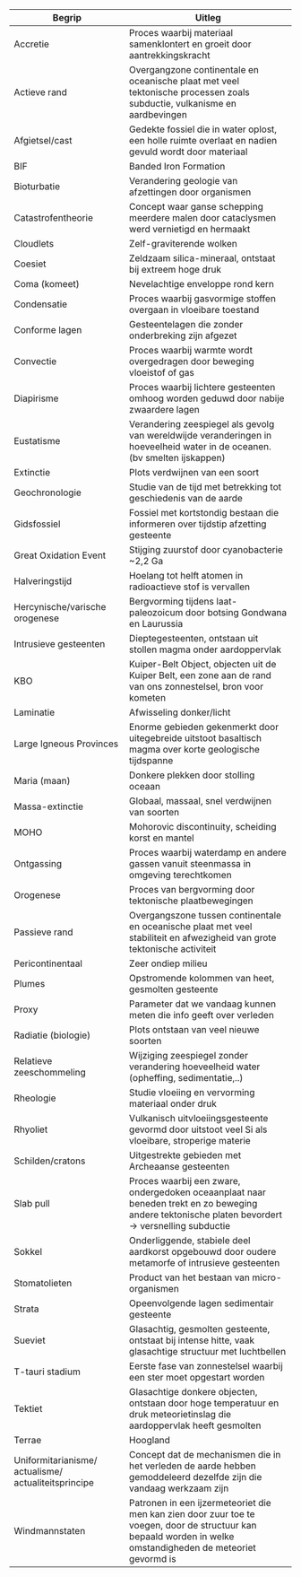 | Begrip                                               | Uitleg                                                                                                                                                        |
| ---------------------------------------------------- | ------------------------------------------------------------------------------------------------------------------------------------------------------------- |
| Accretie                                             | Proces waarbij materiaal samenklontert en groeit door aantrekkingskracht                                                                                      |
| Actieve rand                                         | Overgangzone continentale en oceanische plaat met veel tektonische processen zoals subductie, vulkanisme en aardbevingen                                      |
| Afgietsel/cast                                       | Gedekte fossiel die in water oplost, een holle ruimte overlaat en nadien gevuld wordt door materiaal                                                          |
| BIF                                                  | Banded Iron Formation                                                                                                                                         |
| Bioturbatie                                          | Verandering geologie van afzettingen door organismen                                                                                                          |
| Catastrofentheorie                                   | Concept waar ganse schepping meerdere malen door cataclysmen werd vernietigd en hermaakt                                                                      |
| Cloudlets                                            | Zelf-graviterende wolken                                                                                                                                      |
| Coesiet                                              | Zeldzaam silica-mineraal, ontstaat bij extreem hoge druk                                                                                                      |
| Coma (komeet)                                        | Nevelachtige enveloppe rond kern                                                                                                                              |
| Condensatie                                          | Proces waarbij gasvormige stoffen overgaan in vloeibare toestand                                                                                              |
| Conforme lagen                                       | Gesteentelagen die zonder onderbreking zijn afgezet                                                                                                           |
| Convectie                                            | Proces waarbij warmte wordt overgedragen door beweging vloeistof of gas                                                                                       |
| Diapirisme<br>                                       | Proces waarbij lichtere gesteenten omhoog worden geduwd door nabije zwaardere lagen                                                                           |
| Eustatisme                                           | Verandering zeespiegel als gevolg van wereldwijde veranderingen in hoeveelheid water in de oceanen. (bv smelten ijskappen)                                    |
| Extinctie                                            | Plots verdwijnen van een soort                                                                                                                                |
| Geochronologie                                       | Studie van de tijd met betrekking tot geschiedenis van de aarde                                                                                               |
| Gidsfossiel                                          | Fossiel met kortstondig bestaan die informeren over tijdstip afzetting gesteente                                                                              |
| Great Oxidation Event                                | Stijging zuurstof door cyanobacterie ~2,2 Ga                                                                                                                  |
| Halveringstijd                                       | Hoelang tot helft atomen in radioactieve stof is vervallen                                                                                                    |
| Hercynische/varische orogenese                       | Bergvorming tijdens laat-paleozoicum door botsing Gondwana en Laurussia                                                                                       |
| Intrusieve gesteenten                                | Dieptegesteenten, ontstaan uit stollen magma onder aardoppervlak                                                                                              |
| KBO                                                  | Kuiper-Belt Object, objecten uit de Kuiper Belt, een zone aan de rand van ons zonnestelsel, bron voor kometen                                                 |
| Laminatie                                            | Afwisseling donker/licht                                                                                                                                      |
| Large Igneous Provinces                              | Enorme gebieden gekenmerkt door uitegebreide uitstoot basaltisch magma over korte geologische tijdspanne                                                      |
| Maria (maan)                                         | Donkere plekken door stolling oceaan                                                                                                                          |
| Massa-extinctie<br>                                  | Globaal, massaal, snel verdwijnen van soorten                                                                                                                 |
| MOHO                                                 | Mohorovic discontinuity, scheiding korst en mantel                                                                                                            |
| Ontgassing                                           | Proces waarbij waterdamp en andere gassen vanuit steenmassa in omgeving terechtkomen                                                                          |
| Orogenese                                            | Proces van bergvorming door tektonische plaatbewegingen                                                                                                       |
| Passieve rand                                        | Overgangszone tussen continentale en oceanische plaat met veel stabiliteit en afwezigheid van grote tektonische activiteit                                    |
| Pericontinentaal                                     | Zeer ondiep milieu                                                                                                                                            |
| Plumes                                               | Opstromende kolommen van heet, gesmolten gesteente                                                                                                            |
| Proxy                                                | Parameter dat we vandaag kunnen meten die info geeft over verleden                                                                                            |
| Radiatie (biologie)                                  | Plots ontstaan van veel nieuwe soorten                                                                                                                        |
| Relatieve zeeschommeling                             | Wijziging zeespiegel zonder verandering hoeveelheid water (opheffing, sedimentatie,..)                                                                        |
| Rheologie                                            | Studie vloeiing en vervorming materiaal onder druk                                                                                                            |
| Rhyoliet                                             | Vulkanisch uitvloeiingsgesteente gevormd door uitstoot veel Si als vloeibare, stroperige materie                                                              |
| Schilden/cratons                                     | Uitgestrekte gebieden met Archeaanse gesteenten                                                                                                               |
| Slab pull                                            | Proces waarbij een zware, ondergedoken oceaanplaat naar beneden trekt en zo beweging andere tektonische platen bevordert -> versnelling subductie             |
| Sokkel                                               | Onderliggende, stabiele deel aardkorst opgebouwd door oudere metamorfe of intrusieve gesteenten                                                               |
| Stomatolieten                                        | Product van het bestaan van micro-organismen                                                                                                                  |
| Strata                                               | Opeenvolgende lagen sedimentair gesteente                                                                                                                     |
| Sueviet                                              | Glasachtig, gesmolten gesteente, ontstaat bij intense hitte, vaak glasachtige structuur met luchtbellen                                                       |
| T-tauri stadium                                      | Eerste fase van zonnestelsel waarbij een ster moet opgestart worden                                                                                           |
| Tektiet                                              | Glasachtige donkere objecten, ontstaan door hoge temperatuur en druk meteorietinslag die aardoppervlak heeft gesmolten                                        |
| Terrae                                               | Hoogland                                                                                                                                                      |
| Uniformitarianisme/ actualisme/ actualiteitsprincipe | Concept dat de mechanismen die in het verleden de aarde hebben gemoddeleerd dezelfde zijn die vandaag werkzaam zijn                                           |
| Windmannstaten                                       | Patronen in een ijzermeteoriet die men kan zien door zuur toe te voegen, door de structuur kan bepaald worden in welke omstandigheden de meteoriet gevormd is |
